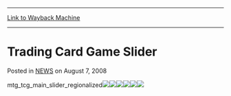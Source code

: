 
---
[Link to Wayback Machine](https://web.archive.org/web/20220126132823/https://magic.wizards.com/en/articles/archive/trading-card-game-slider-2008-08-07)

[_metadata_:description]:- "mtg_tcg_main_slider_regionalized"
[_metadata_:generator]:- "Drupal 7 (http://drupal.org)"
[_metadata_:node]:- "185991"
[_metadata_:publish_date]:- "2008-08-07"
[_metadata_:source]:- "div-main-content"
[_metadata_:title]:- "Trading Card Game Slider"
[_metadata_:wayback_capture_timestamp]:- "2022-01-26 13:28:23"
[_metadata_:wayback_raw_url]:- "https://web.archive.org/web/20220126132823id_/https://magic.wizards.com/en/articles/archive/trading-card-game-slider-2008-08-07"
[_metadata_:wayback_url]:- "https://magic.wizards.com/en/articles/archive/trading-card-game-slider-2008-08-07"
---


Trading Card Game Slider
========================



 Posted in [NEWS](/en/articles)
 on August 7, 2008 










mtg\_tcg\_main\_slider\_regionalized[![](https://media.wizards.com/images/magic/tcg/products/ddm-jvv/DDM_JaceVsVraska_Slider.jpg)](/magic/tcg/productarticle.aspx?x=mtg/tcg/jacevsvraska/productinfo)[![](https://media.wizards.com/images/magic/daily/ads/BNG_Godbook_Slider.jpg)](http://deploy3.yougov.com/survey/selfserve/548/140301?ID=2amp;wave=2)[![](https://media.wizards.com/legacy//mtg/images/slider/en/events_05.jpg)](/Magic/TCG/Events.aspx?x=events/magic/fnm)[![](https://media.wizards.com/images/magic/digital/d14/Sliders/EN_D14_Slider_TryTheGame.jpg)](/magic/digital/DuelsOfThePlaneswalkers.aspx)[![](https://media.wizards.com/legacy//mtg/images/slider/en/digital_01.jpg)](https://accounts.onlinegaming.wizards.com/)[![](https://media.wizards.com/images/magic/tcg/slider/ths/EN_THS_Slider_SetInfo.jpg)](/magic/tcg/products.aspx?x=mtg/tcg/products/theros)





